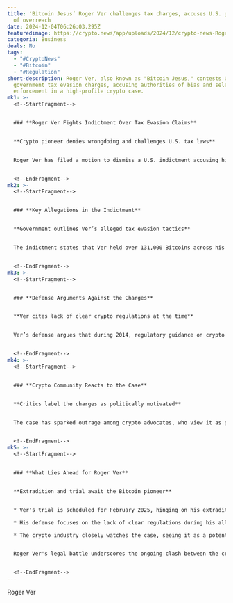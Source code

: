 ```yaml
---
title: ‘Bitcoin Jesus’ Roger Ver challenges tax charges, accuses U.S. government
  of overreach
date: 2024-12-04T06:26:03.295Z
featuredimage: https://crypto.news/app/uploads/2024/12/crypto-news-Roger-Ver-option01-1380x820.webp
categoria: Business
deals: No
tags:
  - "#CryptoNews"
  - "#Bitcoin"
  - "#Regulation"
short-description: Roger Ver, also known as "Bitcoin Jesus," contests U.S.
  government tax evasion charges, accusing authorities of bias and selective
  enforcement in a high-profile crypto case.
mk1: >-
  <!--StartFragment-->


  ### **Roger Ver Fights Indictment Over Tax Evasion Claims**


  **Crypto pioneer denies wrongdoing and challenges U.S. tax laws**


  Roger Ver has filed a motion to dismiss a U.S. indictment accusing him of evading $240 million in taxes from Bitcoin sales. Arrested in Barcelona earlier this year, Ver is charged with underreporting Bitcoin holdings and failing to pay an "exit tax" upon expatriating. His legal team claims the charges stem from political bias and misuse of attorney-client communications.


  <!--EndFragment-->
mk2: >-
  <!--StartFragment-->


  ### **Key Allegations in the Indictment**


  **Government outlines Ver’s alleged tax evasion tactics**


  The indictment states that Ver held over 131,000 Bitcoins across his companies MemoryDealers and Agilestar in 2014. Despite the assets being valued at $871 per Bitcoin, Ver allegedly evaded taxes totaling $48 million. U.S. prosecutors also allege Ver failed to declare these holdings properly, circumventing a required "exit tax" upon renouncing U.S. citizenship.


  <!--EndFragment-->
mk3: >-
  <!--StartFragment-->


  ### **Defense Arguments Against the Charges**


  **Ver cites lack of clear crypto regulations at the time**


  Ver’s defense argues that during 2014, regulatory guidance on crypto taxation was ambiguous, making compliance challenging. His attorneys further claim the indictment is politically motivated, emphasizing that clear IRS guidelines on crypto taxation only emerged years later. Ver insists his actions followed professional advice available at the time.


  <!--EndFragment-->
mk4: >-
  <!--StartFragment-->


  ### **Crypto Community Reacts to the Case**


  **Critics label the charges as politically motivated**


  The case has sparked outrage among crypto advocates, who view it as part of a broader "anti-crypto" agenda by the U.S. government. Civil rights attorney Robert Barnes called the charges an example of "lawfare" targeting the crypto industry. Critics hope that a more crypto-friendly stance under the incoming U.S. administration will shift enforcement priorities.


  <!--EndFragment-->
mk5: >-
  <!--StartFragment-->


  ### **What Lies Ahead for Roger Ver**


  **Extradition and trial await the Bitcoin pioneer**


  * Ver's trial is scheduled for February 2025, hinging on his extradition to the U.S.

  * His defense focuses on the lack of clear regulations during his alleged offenses.

  * The crypto industry closely watches the case, seeing it as a potential precedent for future regulatory disputes.


  Roger Ver's legal battle underscores the ongoing clash between the crypto industry and regulators over taxation, enforcement, and political motivations.


  <!--EndFragment-->
---
```

<!--StartFragment-->

Roger Ver

<!--EndFragment-->